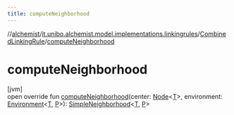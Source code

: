 ```yaml
---
title: computeNeighborhood
---
```

//[alchemist](../../../index.html)/[it.unibo.alchemist.model.implementations.linkingrules](../index.html)/[CombinedLinkingRule](index.html)/[computeNeighborhood](compute-neighborhood.html)



# computeNeighborhood



[jvm]\
open override fun [computeNeighborhood](compute-neighborhood.html)(center: [Node](../../it.unibo.alchemist.model.interfaces/-node/index.html)<[T](index.html)>, environment: [Environment](../../it.unibo.alchemist.model.interfaces/-environment/index.html)<[T](index.html), [P](index.html)>): [SimpleNeighborhood](../../it.unibo.alchemist.model.implementations.neighborhoods/-simple-neighborhood/index.html)<[T](index.html), [P](index.html)>




